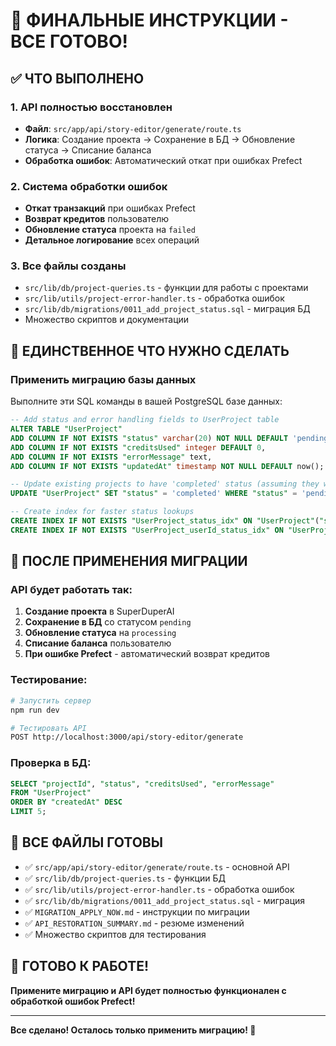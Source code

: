 # 🎯 ФИНАЛЬНЫЕ ИНСТРУКЦИИ - ВСЕ ГОТОВО!

## ✅ ЧТО ВЫПОЛНЕНО

### 1. API полностью восстановлен

- **Файл**: `src/app/api/story-editor/generate/route.ts`
- **Логика**: Создание проекта → Сохранение в БД → Обновление статуса → Списание баланса
- **Обработка ошибок**: Автоматический откат при ошибках Prefect

### 2. Система обработки ошибок

- **Откат транзакций** при ошибках Prefect
- **Возврат кредитов** пользователю
- **Обновление статуса** проекта на `failed`
- **Детальное логирование** всех операций

### 3. Все файлы созданы

- `src/lib/db/project-queries.ts` - функции для работы с проектами
- `src/lib/utils/project-error-handler.ts` - обработка ошибок
- `src/lib/db/migrations/0011_add_project_status.sql` - миграция БД
- Множество скриптов и документации

## 🚨 ЕДИНСТВЕННОЕ ЧТО НУЖНО СДЕЛАТЬ

### Применить миграцию базы данных

Выполните эти SQL команды в вашей PostgreSQL базе данных:

```sql
-- Add status and error handling fields to UserProject table
ALTER TABLE "UserProject"
ADD COLUMN IF NOT EXISTS "status" varchar(20) NOT NULL DEFAULT 'pending',
ADD COLUMN IF NOT EXISTS "creditsUsed" integer DEFAULT 0,
ADD COLUMN IF NOT EXISTS "errorMessage" text,
ADD COLUMN IF NOT EXISTS "updatedAt" timestamp NOT NULL DEFAULT now();

-- Update existing projects to have 'completed' status (assuming they were successful)
UPDATE "UserProject" SET "status" = 'completed' WHERE "status" = 'pending';

-- Create index for faster status lookups
CREATE INDEX IF NOT EXISTS "UserProject_status_idx" ON "UserProject"("status");
CREATE INDEX IF NOT EXISTS "UserProject_userId_status_idx" ON "UserProject"("userId", "status");
```

## 🎉 ПОСЛЕ ПРИМЕНЕНИЯ МИГРАЦИИ

### API будет работать так:

1. **Создание проекта** в SuperDuperAI
2. **Сохранение в БД** со статусом `pending`
3. **Обновление статуса** на `processing`
4. **Списание баланса** пользователю
5. **При ошибке Prefect** - автоматический возврат кредитов

### Тестирование:

```bash
# Запустить сервер
npm run dev

# Тестировать API
POST http://localhost:3000/api/story-editor/generate
```

### Проверка в БД:

```sql
SELECT "projectId", "status", "creditsUsed", "errorMessage"
FROM "UserProject"
ORDER BY "createdAt" DESC
LIMIT 5;
```

## 📁 ВСЕ ФАЙЛЫ ГОТОВЫ

- ✅ `src/app/api/story-editor/generate/route.ts` - основной API
- ✅ `src/lib/db/project-queries.ts` - функции БД
- ✅ `src/lib/utils/project-error-handler.ts` - обработка ошибок
- ✅ `src/lib/db/migrations/0011_add_project_status.sql` - миграция
- ✅ `MIGRATION_APPLY_NOW.md` - инструкции по миграции
- ✅ `API_RESTORATION_SUMMARY.md` - резюме изменений
- ✅ Множество скриптов для тестирования

## 🚀 ГОТОВО К РАБОТЕ!

**Примените миграцию и API будет полностью функционален с обработкой ошибок Prefect!**

---

**Все сделано! Осталось только применить миграцию! 🎯**


